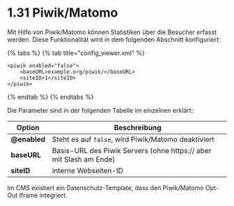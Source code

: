 # 1.31 Piwik/Matomo

Mit Hilfe von Piwik/Matomo können Statistiken über die Besucher erfasst werden. Diese Funktionalität wird in dem folgenden Abschnitt konfiguriert:

{% tabs %}
{% tab title="config_viewer.xml" %}
```markup
<piwik enabled="false">
    <baseURL>example.org/piwik/</baseURL>
    <siteID>1</siteID>
</piwik>
```
{% endtab %}
{% endtabs %}

Die Parameter sind in der folgenden Tabelle im einzelnen erklärt:

| **Option**   | Beschreibung                                                       |
| ------------ | ------------------------------------------------------------------ |
| **@enabled** | Steht es auf `false`, wird Piwik/Matomo deaktiviert                |
| **baseURL**  | Basis-URL des Piwik Servers (ohne https:// aber mit Slash am Ende) |
| **siteID**   | interne Webseiten-ID                                               |

Im CMS existiert ein Datenschutz-Template, dass den Piwik/Matomo Opt-Out Iframe integriert.
